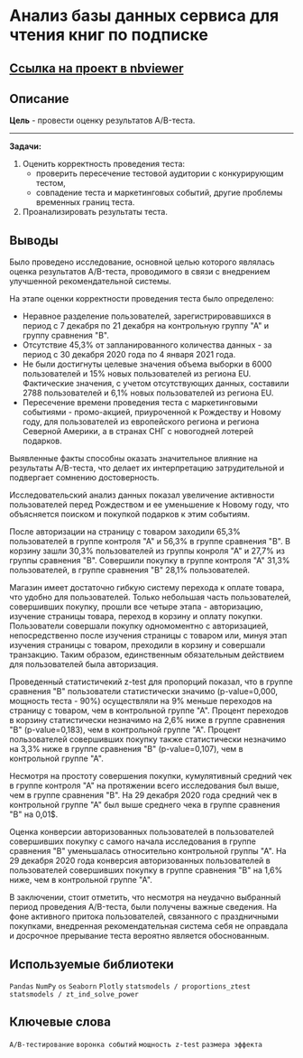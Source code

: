 # Анализ базы данных сервиса для чтения книг по подписке

## [Ссылка на проект в nbviewer](https://nbviewer.org/github/KSingular/yp_da_projects/blob/bffb90c94861f1ff4f89cb3c457ec9e71abbb42f/set_13_final_AB/set_13_final_AB.ipynb)

## Описание
**Цель** - провести оценку результатов A/B-теста. 

---
**Задачи:**
1. Оценить корректность проведения теста:
    * проверить пересечение тестовой аудитории с конкурирующим тестом,
    * совпадение теста и маркетинговых событий, другие проблемы временных границ теста. 
2. Проанализировать результаты теста.

## Выводы 
Было проведено исследование, основной целью которого являлась оценка результатов A/B-теста, проводимого в связи с внедрением улучшенной рекомендательной системы.

На этапе оценки корректности проведения теста было определено:
* Неравное разделение пользователей, зарегистрировавшихся в период с 7 декабря по 21 декабря на контрольную группу "А" и группу сравнения "B".
* Отсутствие 45,3% от запланированного количества данных - за период с 30 декабря 2020 года по 4 января 2021 года.
* Не были достигнуты целевые значения объема выборки в 6000 пользователей и 15% новых пользователей из региона EU. Фактические значения, с учетом отсутствующих данных, составили 2788 пользователей и 6,1% новых пользователей из региона EU.
* Пересечение времени проведения теста с маркетинговыми событиями - промо-акцией, приуроченной к Рождеству и Новому году, для пользователей из европейского региона и региона Северной Америки, а в странах СНГ с новогодней лотерей подарков.

Выявленные факты способны оказать значительное влияние на результаты A/B-теста, что делает их интерпретацию затрудительной и подвергает сомнению достоверность.

Исследовательский анализ данных показал увеличение активности пользователей перед Рождеством и ее уменьшение к Новому году, что объясняется поиском и покупкой подарков к этим событиям.

После авторизации на страницу с товаром заходили 65,3% пользователей в группе контроля "А" и 56,3% в группе сравнения "В". В корзину зашли 30,3% пользователей из группы конроля "А" и 27,7% из группы сравнения "В". Совершили покупку в группе контроля "А" 31,3% пользователей, в группе сравнения "В" 28,1% пользователей.

Магазин имеет достаточно гибкую систему перехода к оплате товара, что удобно для пользователей. Только небольшая часть пользователей, совершивших покупку, прошли все четыре этапа - авторизацию, изучение страницы товара, переход в корзину и оплату покупки. Пользователи совершали покупку одномоментно с авторизацией, непосредственно после изучения страницы с товаром или, минуя этап изучения страницы с товаром, преходили в корзину и совершали транзакцию. Таким образом, единственным обязательным действием для пользователей была авторизация.

Проведенный статистичекий z-test для пропорций показал, что в группе сравнения "В" пользователи статистически значимо (p-value=0,000, мощность теста - 90%) осуществляли на 9% меньше переходов на страницу с товаром, чем в контрольной группе "А". Процент переходов в корзину статистически незначимо на 2,6% ниже в группе сравнения "В" (p-value=0,183), чем в контрольной группе "А". Процент пользователей совершивших покупку также статистически незначимо на 3,3% ниже в группе сравнения "В" (p-value=0,107), чем в контрольной группе "А". 

Несмотря на простоту совершения покупки, кумулятивный средний чек в группе контроля "А" на протяжении всего исследования был выше, чем в группе сравнения "В". На 29 декабря 2020 года средний чек в контрольной группе "А" был выше среднего чека в группе сравнения "В" на 0,01$.

Оценка конверсии авторизованных пользователей в пользователей совершивших покупку с самого начала исследования в группе сравнения "В" уменьшалась относительно контрольной группы "А". На 29 декабря 2020 года конверсия авторизованных пользователей в пользователей совершивших покупку в группе сравнения "B" на 1,6% ниже, чем в контрольной группе "А".

В заключении, стоит отметить, что несмотря на неудачно выбранный период проведения A/B-теста, были получены важные сведения. На фоне активного притока пользователей, связанного с праздничными покупками, внедренная рекомендательная система себя не оправдала и досрочное прерывание теста вероятно является обоснованным. 

## Используемые библиотеки
`Pandas` `NumPy` `os` `Seaborn` `Plotly` `statsmodels / proportions_ztest` `statsmodels / zt_ind_solve_power`

## Ключевые слова
`А/B-тестирование` `воронка событий` `мощность z-test` `размера эффекта`